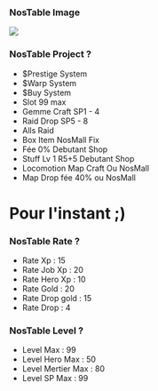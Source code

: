 ### NosTable Image 

![](https://encrypted-tbn0.gstatic.com/images?q=tbn:ANd9GcRD6RKVFp0cSjlsbhZk4pk02Nt7QemdT2dh0pFZ1eokVlQakq1MLQ)

### NosTable Project ?

- $Prestige System
- $Warp System
- $Buy System
- Slot 99 max 
- Gemme Craft SP1 - 4
- Raid Drop SP5 - 8
- Alls Raid
- Box Item NosMall Fix
- Fée 0% Debutant Shop
- Stuff Lv 1 R5+5 Debutant Shop
- Locomotion Map Craft Ou NosMall
- Map Drop fée 40% ou NosMall

# Pour l'instant ;)

### NosTable Rate ?

- Rate Xp : 15
- Rate Job Xp : 20
- Rate Hero Xp : 10
- Rate Gold : 20
- Rate Drop gold : 15
- Rate Drop : 4

### NosTable Level ?

- Level Max : 99
- Level Hero Max : 50
- Level Mertier Max : 80
- Level SP Max : 99
